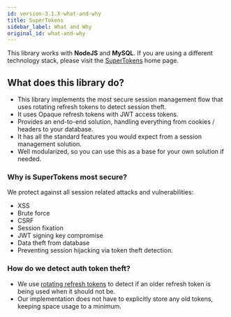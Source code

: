 ```yaml
---
id: version-3.1.X-what-and-why
title: SuperTokens
sidebar_label: What and Why
original_id: what-and-why
---
```


<span class="highlighted-text">This library works with <b>NodeJS</b> and <b>MySQL</b>.</span> If you are using a different technology stack, please visit the [SuperTokens](https://supertokens.io#tech-stack) home page.

## What does this library do?
- This library implements the most secure session management flow that uses rotating refresh tokens to detect session theft. 
- It uses <span class="highlighted-text">Opaque refresh tokens</span> with <span class="highlighted-text">JWT access tokens</span>.
- Provides an end-to-end solution, handling everything from cookies / headers to your database.
- It has all the standard features you would expect from a session management solution.
- Well modularized, so you can use this as a base for your own solution if needed.


### Why is SuperTokens most secure?
We protect against all session related attacks and vulnerabilities:
- XSS
- Brute force
- CSRF
- Session fixation
- JWT signing key compromise
- Data theft from database
- Preventing session hijacking via <span class="highlighted-text">token theft detection</span>.

### How do we detect auth token theft?
- We use [rotating refresh tokens](https://tools.ietf.org/html/rfc6819#section-5.2.2.3) to detect if an older refresh token is being used when it should not be. 
- Our implementation does not have to explicitly store any old tokens, keeping space usage to a minimum.